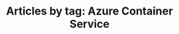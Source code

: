 ---
layout: blog_by_tag
title: 'Articles by tag: Azure Container Service'
tag: acs
permalink: /blog/tag/acs/
---